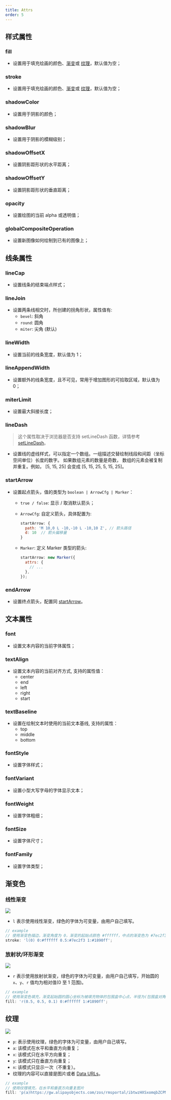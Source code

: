 ```yaml
---
title: Attrs
order: 5
---
```


## 样式属性

### fill

- 设置用于填充绘画的颜色、[渐变](/en/docs/api/shape/attrs/#渐变色)或 [纹理](/zh/docs/api/shape/attrs/#纹理)，默认值为空；

### stroke

- 设置用于填充绘画的颜色、[渐变](/en/docs/api/shape/attrs/#渐变色)或 [纹理](/zh/docs/api/shape/attrs/#纹理)，默认值为空；

### shadowColor

- 设置用于阴影的颜色；

### shadowBlur

- 设置用于阴影的模糊级别；

### shadowOffsetX

- 设置阴影距形状的水平距离；

### shadowOffsetY

- 设置阴影距形状的垂直距离；

### opacity

- 设置绘图的当前 alpha 或透明值；

### globalCompositeOperation

- 设置新图像如何绘制到已有的图像上；

## 线条属性

### lineCap

- 设置线条的结束端点样式；

### lineJoin

- 设置两条线相交时，所创建的拐角形状，属性值有:
  - `bevel`: 斜角
  - `round`: 圆角
  - `miter`: 尖角 (默认)

### lineWidth

- 设置当前的线条宽度，默认值为 1；

### lineAppendWidth

- 设置额外的线条宽度，且不可见，常用于增加图形的可拾取区域，默认值为 0；

### miterLimit

- 设置最大斜接长度；

### lineDash

> 这个属性取决于浏览器是否支持 setLineDash 函数，详情参考 [setLineDash](https://developer.mozilla.org/en-US/docs/Web/API/CanvasRenderingContext2D/setLineDash)。

- 设置线的虚线样式，可以指定一个数组。一组描述交替绘制线段和间距（坐标空间单位）长度的数字。 如果数组元素的数量是奇数， 数组的元素会被复制并重复。例如， [5, 15, 25] 会变成 [5, 15, 25, 5, 15, 25]。

### startArrow

- 设置起点箭头，值的类型为 `boolean | ArrowCfg | Marker`：

  - `true / false`: 显示 / 取消默认箭头；
  - `ArrowCfg`: 自定义箭头，具体配置为:

    ```js
    startArrow: {
      path: 'M 10,0 L -10,-10 L -10,10 Z', // 箭头路径
      d: 10  // 箭头偏移量
    }
    ```

  - `Marker`: 定义 Marker 类型的箭头:

    ```js
    startArrow: new Marker({
      attrs: {
        // ...
      },
    });
    ```

### endArrow

- 设置终点箭头，配置同 [startArrow](#startarrow)。

## 文本属性

### font

- 设置文本内容的当前字体属性；

### textAlign

- 设置文本内容的当前对齐方式, 支持的属性值：
  - center
  - end
  - left
  - right
  - start

### textBaseline

- 设置在绘制文本时使用的当前文本基线, 支持的属性：
  - top
  - middle
  - bottom

### fontStyle

- 设置字体样式；

### fontVariant

- 设置小型大写字母的字体显示文本；

### fontWeight

- 设置字体粗细；

### fontSize

- 设置字体尺寸；

### fontFamily

- 设置字体类型；

## 渐变色

### 线性渐变

![](https://gw.alipayobjects.com/mdn/rms_6ae20b/afts/img/A*Z5gpQL9ia9kAAAAAAAAAAABkARQnAQ)

- `l` 表示使用线性渐变，绿色的字体为可变量，由用户自己填写。

```js
// example
// 使用渐变色描边，渐变角度为 0，渐变的起始点颜色 #ffffff，中点的渐变色为 #7ec2f3，结束的渐变色为 #1890ff
stroke: 'l(0) 0:#ffffff 0.5:#7ec2f3 1:#1890ff';
```

### 放射状/环形渐变

![](https://gw.alipayobjects.com/mdn/rms_6ae20b/afts/img/A*9sc1SY2d_0AAAAAAAAAAAABkARQnAQ)

- `r` 表示使用放射状渐变，绿色的字体为可变量，由用户自己填写，开始圆的 `x`、`y`、`r` 值均为相对值(0 至 1 范围)。

```js
// example
// 使用渐变色填充，渐变起始圆的圆心坐标为被填充物体的包围盒中心点，半径为(包围盒对角线长度 / 2) 的 0.1 倍，渐变的起始点颜色 #ffffff，中点的渐变色为 #7ec2f3，结束的渐变色为 #1890ff
fill: 'r(0.5, 0.5, 0.1) 0:#ffffff 1:#1890ff';
```

## 纹理

![](https://gw.alipayobjects.com/mdn/rms_6ae20b/afts/img/A*8FjsSoqE1mYAAAAAAAAAAABkARQnAQ)

- `p`: 表示使用纹理，绿色的字体为可变量，由用户自己填写。
- `a`: 该模式在水平和垂直方向重复；
- `x`: 该模式只在水平方向重复；
- `y`: 该模式只在垂直方向重复；
- `n`: 该模式只显示一次（不重复）。
- 纹理的内容可以直接是图片或者 [Data URLs](https://developer.mozilla.org/en-US/docs/Web/HTTP/Basics_of_HTTP/Data_URIs)。

```js
// example
// 使用纹理填充，在水平和垂直方向重复图片
fill: 'p(a)https://gw.alipayobjects.com/zos/rmsportal/ibtwzHXSxomqbZCPMLqS.png';
```
